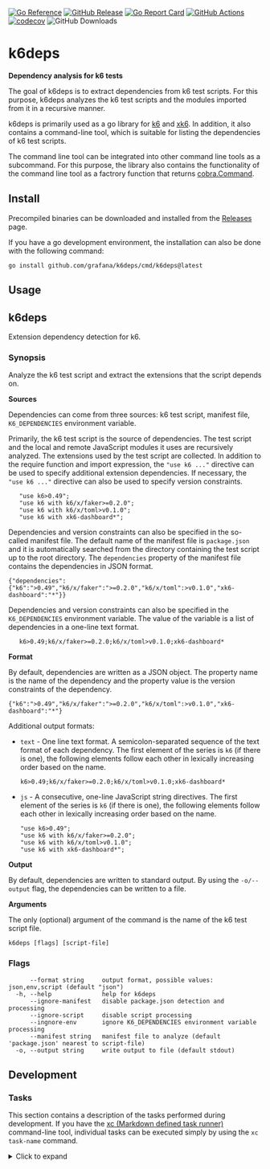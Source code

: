 [![Go Reference](https://pkg.go.dev/badge/github.com/grafana/k6deps.svg)](https://pkg.go.dev/github.com/grafana/k6deps)
[![GitHub Release](https://img.shields.io/github/v/release/grafana/k6deps)](https://github.com/grafana/k6deps/releases/)
[![Go Report Card](https://goreportcard.com/badge/github.com/grafana/k6deps)](https://goreportcard.com/report/github.com/grafana/k6deps)
[![GitHub Actions](https://github.com/grafana/k6deps/actions/workflows/test.yml/badge.svg)](https://github.com/grafana/k6deps/actions/workflows/test.yml)
[![codecov](https://codecov.io/gh/grafana/k6deps/graph/badge.svg?token=PCRNQE9LGQ)](https://codecov.io/gh/grafana/k6deps)
![GitHub Downloads](https://img.shields.io/github/downloads/grafana/k6deps/total)

<h1 name="title">k6deps</h1>

**Dependency analysis for k6 tests**

The goal of k6deps is to extract dependencies from k6 test scripts. For this purpose, k6deps analyzes the k6 test scripts and the modules imported from it in a recursive manner.

k6deps is primarily used as a go library for [k6](https://github.com/grafana/k6) and [xk6](https://github.com/grafana/xk6). In addition, it also contains a command-line tool, which is suitable for listing the dependencies of k6 test scripts.

The command line tool can be integrated into other command line tools as a subcommand. For this purpose, the library also contains the functionality of the command line tool as a factrory function that returns [cobra.Command](https://pkg.go.dev/github.com/spf13/cobra#Command).

## Install

Precompiled binaries can be downloaded and installed from the [Releases](https://github.com/grafana/k6deps/releases) page.

If you have a go development environment, the installation can also be done with the following command:

```
go install github.com/grafana/k6deps/cmd/k6deps@latest
```

## Usage

<!-- #region cli -->
## k6deps

Extension dependency detection for k6.

### Synopsis

Analyze the k6 test script and extract the extensions that the script depends on.

**Sources**

Dependencies can come from three sources: k6 test script, manifest file, `K6_DEPENDENCIES` environment variable.

Primarily, the k6 test script is the source of dependencies. The test script and the local and remote JavaScript modules it uses are recursively analyzed. The extensions used by the test script are collected. In addition to the require function and import expression, the `"use k6 ..."` directive can be used to specify additional extension dependencies. If necessary, the `"use k6 ..."` directive can also be used to specify version constraints.

       "use k6>0.49";
       "use k6 with k6/x/faker>=0.2.0";
       "use k6 with k6/x/toml>v0.1.0";
       "use k6 with xk6-dashboard*";

Dependencies and version constraints can also be specified in the so-called manifest file. The default name of the manifest file is `package.json` and it is automatically searched from the directory containing the test script up to the root directory. The `dependencies` property of the manifest file contains the dependencies in JSON format.

    {"dependencies":{"k6":">0.49","k6/x/faker":">=0.2.0","k6/x/toml":>v0.1.0","xk6-dashboard":"*"}}

Dependencies and version constraints can also be specified in the `K6_DEPENDENCIES` environment variable. The value of the variable is a list of dependencies in a one-line text format.

       k6>0.49;k6/x/faker>=0.2.0;k6/x/toml>v0.1.0;xk6-dashboard*

**Format**

By default, dependencies are written as a JSON object. The property name is the name of the dependency and the property value is the version constraints of the dependency.

    {"k6":">0.49","k6/x/faker":">=0.2.0","k6/x/toml":>v0.1.0","xk6-dashboard":"*"}

Additional output formats:

 * `text` - One line text format. A semicolon-separated sequence of the text format of each dependency. The first element of the series is `k6` (if there is one), the following elements follow each other in lexically increasing order based on the name.

       k6>0.49;k6/x/faker>=0.2.0;k6/x/toml>v0.1.0;xk6-dashboard*

 * `js` - A consecutive, one-line JavaScript string directives. The first element of the series is `k6` (if there is one), the following elements follow each other in lexically increasing order based on the name.

       "use k6>0.49";
       "use k6 with k6/x/faker>=0.2.0";
       "use k6 with k6/x/toml>v0.1.0";
       "use k6 with xk6-dashboard*";

**Output**

By default, dependencies are written to standard output. By using the `-o/--output` flag, the dependencies can be written to a file.

**Arguments**

The only (optional) argument of the command is the name of the k6 test script file.

```
k6deps [flags] [script-file]
```

### Flags

```
      --format string     output format, possible values: json,env,script (default "json")
  -h, --help              help for k6deps
      --ignore-manifest   disable package.json detection and processing
      --ignore-script     disable script processing
      --ingnore-env       ignore K6_DEPENDENCIES environment variable processing
      --manifest string   manifest file to analyze (default 'package.json' nearest to script-file)
  -o, --output string     write output to file (default stdout)
```

<!-- #endregion cli -->

## Development

### Tasks

This section contains a description of the tasks performed during development. If you have the [xc (Markdown defined task runner)](https://github.com/joerdav/xc) command-line tool, individual tasks can be executed simply by using the `xc task-name` command.

<details><summary>Click to expand</summary>

#### readme

Update documentation in README.md.

```
go run ./tools/gendoc README.md
```

#### lint

Run the static analyzer.

```
golangci-lint run
```

#### test

Run the tests.

```
go test -count 1 -race -coverprofile=build/coverage.txt ./...
```

#### coverage

View the test coverage report.

```
go tool cover -html=build/coverage.txt
```

#### build

Build the executable binary.

This is the easiest way to create an executable binary (although the release process uses the goreleaser tool to create release versions).

```
go build -ldflags="-w -s" -o build/k6deps ./cmd/k6deps
```

#### snapshot

Creating an executable binary with a snapshot version.

The goreleaser command-line tool is used during the release process. During development, it is advisable to create binaries with the same tool from time to time.

```
goreleaser build --snapshot --clean --single-target -o build/k6deps
```

#### clean

Delete the build directory.

```
rm -rf build
```

</details>
